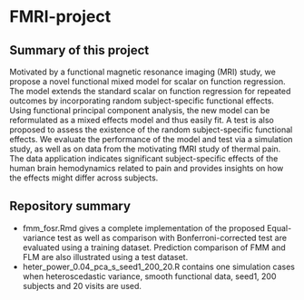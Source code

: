 # FMRI-project
## Summary of this project
Motivated by a functional magnetic resonance imaging (MRI) study, we propose a novel functional mixed model for scalar on function regression. The  model extends the standard scalar on function regression for repeated outcomes by incorporating random subject-specific functional effects. Using functional principal component analysis, the new model can be reformulated as a  mixed effects model and thus easily fit. A  test is also proposed to assess the existence of the random subject-specific functional effects. We evaluate the performance of the model and test via a simulation study, as well as on data from the motivating fMRI study of thermal pain. The data application indicates significant subject-specific effects of the human brain hemodynamics related to pain and provides insights on how the effects might differ across subjects.
## Repository summary
* fmm_fosr.Rmd gives a complete implementation of the proposed Equal-variance test as well as comparison with Bonferroni-corrected test are evaluated using a training dataset. Prediction comparison of FMM and FLM are also illustrated using a test dataset.
* heter_power_0.04_pca_s_seed1_200_20.R contains one simulation cases when heteroscedastic variance, smooth functional data, seed1, 200 subjects and 20 visits are used.
